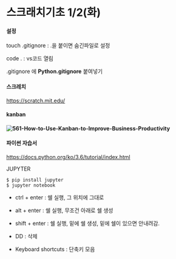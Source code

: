 # 스크래치기초 1/2(화)

#### 설정

touch .gitignore :  .을 붙이면 숨긴파일로 설정

code . : vs코드 열림

.gitignore 에 **Python.gitignore** 붙여넣기



#### 스크레치

https://scratch.mit.edu/



#### kanban

#### ![561-How-to-Use-Kanban-to-Improve-Business-Productivity](C:\Users\student\Desktop\561-How-to-Use-Kanban-to-Improve-Business-Productivity.png)



#### 파이썬 자습서

https://docs.python.org/ko/3.6/tutorial/index.html



JUPYTER

```
$ pip install jupyter
$ jupyter notebook
```

- ctrl + enter : 쉘 실행, 그 위치에 그대로
- alt + enter  :  쉘 실행, 무조건 아래로 쉘 생성
- shift + enter : 쉘 실행, 밑에 쉘 생성, 밑에 쉘이 있으면 안내려감. 

- DD : 삭제



- Keyboard shortcuts : 단축키 모음


